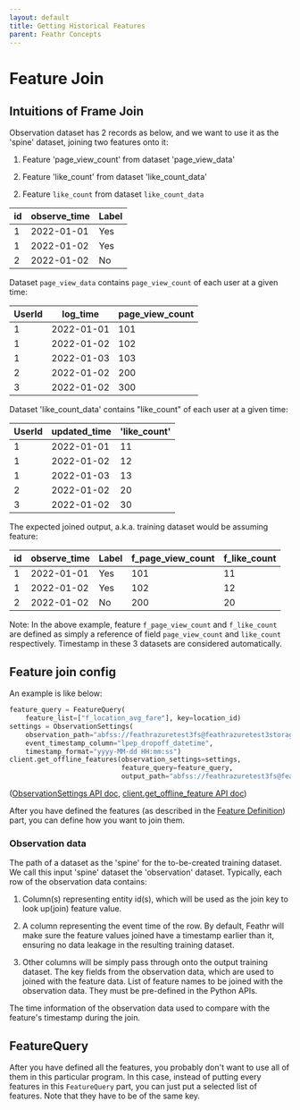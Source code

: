 ```yaml
---
layout: default
title: Getting Historical Features
parent: Feathr Concepts
---
```


# Feature Join

## Intuitions of Frame Join

Observation dataset has 2 records as below, and we want to use it as the 'spine' dataset, joining two
features onto it:

1. Feature 'page_view_count' from dataset 'page_view_data'

2. Feature 'like_count' from dataset 'like_count_data'

2) Feature `like_count` from dataset `like_count_data`

| id  | observe_time | Label |
| --- | ------------ | ----- |
| 1   | 2022-01-01   | Yes   |
| 1   | 2022-01-02   | Yes   |
| 2   | 2022-01-02   | No    |

Dataset `page_view_data` contains `page_view_count` of each user at a given time:

| UserId | log_time   | page_view_count |
| ------ | ---------- | --------------- |
| 1      | 2022-01-01 | 101             |
| 1      | 2022-01-02 | 102             |
| 1      | 2022-01-03 | 103             |
| 2      | 2022-01-02 | 200             |
| 3      | 2022-01-02 | 300             |

Dataset 'like_count_data' contains "like_count" of each user at a given time:

| UserId | updated_time | 'like_count' |
| ------ | ------------ | ------------ |
| 1      | 2022-01-01   | 11           |
| 1      | 2022-01-02   | 12           |
| 1      | 2022-01-03   | 13           |
| 2      | 2022-01-02   | 20           |
| 3      | 2022-01-02   | 30           |

The expected joined output, a.k.a. training dataset would be assuming feature:

| id  | observe_time | Label | f_page_view_count | f_like_count |
| --- | ------------ | ----- | ----------------- | ------------ |
| 1   | 2022-01-01   | Yes   | 101               | 11           |
| 1   | 2022-01-02   | Yes   | 102               | 12           |
| 2   | 2022-01-02   | No    | 200               | 20           |

Note: In the above example, feature `f_page_view_count` and `f_like_count` are defined as simply a reference of field `page_view_count` and `like_count` respectively. Timestamp in these 3 datasets are considered automatically.

## Feature join config

An example is like below:

```python
feature_query = FeatureQuery(
    feature_list=["f_location_avg_fare"], key=location_id)
settings = ObservationSettings(
    observation_path="abfss://feathrazuretest3fs@feathrazuretest3storage.dfs.core.windows.net/demo_data/green_tripdata_2020-04.csv",
    event_timestamp_column="lpep_dropoff_datetime",
    timestamp_format="yyyy-MM-dd HH:mm:ss")
client.get_offline_features(observation_settings=settings,
                            feature_query=feature_query,
                            output_path="abfss://feathrazuretest3fs@feathrazuretest3storage.dfs.core.windows.net/demo_data/output.avro")

```

([ObservationSettings API doc](https://feathr.readthedocs.io/en/latest/feathr.html#feathr.ObservationSettings),
[client.get_offline_feature API doc](https://feathr.readthedocs.io/en/latest/feathr.html#feathr.FeathrClient.get_offline_features))

After you have defined the features (as described in the [Feature Definition](feature-definition.md)) part, you can define how you want to join them.

### Observation data

The path of a dataset as the 'spine' for the to-be-created training dataset. We call this input 'spine' dataset the 'observation' dataset. Typically, each row of the observation data contains:

1. Column(s) representing entity id(s), which will be used as the join key to look up(join) feature value.

2. A column representing the event time of the row. By default, Feathr will make sure the feature values joined have a timestamp earlier than it, ensuring no data leakage in the resulting training dataset.

3. Other columns will be simply pass through onto the output training dataset.
   The key fields from the observation data, which are used to joined with the feature data.
   List of feature names to be joined with the observation data. They must be pre-defined in the Python APIs.

The time information of the observation data used to compare with the feature's timestamp during the join.

## FeatureQuery

After you have defined all the features, you probably don't want to use all of them in this particular program. In this case, instead of putting every features in this `FeatureQuery` part, you can just put a selected list of features. Note that they have to be of the same key.
